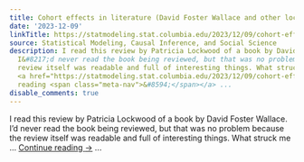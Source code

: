 ```yaml
---
title: Cohort effects in literature (David Foster Wallace and other local heroes)
date: '2023-12-09'
linkTitle: https://statmodeling.stat.columbia.edu/2023/12/09/cohort-effects/
source: Statistical Modeling, Causal Inference, and Social Science
description: I read this review by Patricia Lockwood of a book by David Foster Wallace.
  I&#8217;d never read the book being reviewed, but that was no problem because the
  review itself was readable and full of interesting things. What struck me &#8230;
  <a href="https://statmodeling.stat.columbia.edu/2023/12/09/cohort-effects/">Continue
  reading <span class="meta-nav">&#8594;</span></a> ...
disable_comments: true
---
```

I read this review by Patricia Lockwood of a book by David Foster Wallace. I&#8217;d never read the book being reviewed, but that was no problem because the review itself was readable and full of interesting things. What struck me &#8230; <a href="https://statmodeling.stat.columbia.edu/2023/12/09/cohort-effects/">Continue reading <span class="meta-nav">&#8594;</span></a> ...
